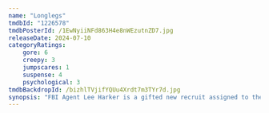 ```yaml
---
name: "Longlegs"
tmdbId: "1226578"
tmdbPosterId: /1EwNyiiNFd863H4e8nWEzutnZD7.jpg
releaseDate: 2024-07-10
categoryRatings:
    gore: 6
    creepy: 3
    jumpscares: 1
    suspense: 4
    psychological: 3
tmdbBackdropId: /bizhlTVjifYQUu4Xrdt7m3TYr7d.jpg
synopsis: "FBI Agent Lee Harker is a gifted new recruit assigned to the unsolved case of an elusive serial killer. As the case takes complex turns, unearthing evidence of the occult, Harker discovers a personal connection to the merciless killer and must race against time to stop him before he claims the lives of another innocent family."
---
```


